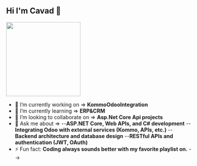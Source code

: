 ## Hi I'm Cavad 👋

<img src="https://thefictionalfanatic1.wordpress.com/wp-content/uploads/2023/03/nagi-2910509735-e1679362302540.jpg?w=1078" width="200"/>


- 🔭 I’m currently working on =>
**KommoOdooIntegration**
- 🌱 I’m currently learning =>
**ERP&CRM**
- 👯 I’m looking to collaborate on =>
**Asp.Net Core Api projects**
- 💬 Ask me about =>
--**ASP.NET Core, Web APIs, and C# development**
--**Integrating Odoo with external services (Kommo, APIs, etc.)**
--**Backend architecture and database design**
--**RESTful APIs and authentication (JWT, OAuth)**
- ⚡ Fun fact:
**Coding always sounds better with my favorite playlist on.**
-->
